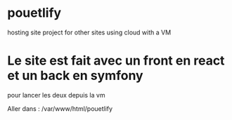 # pouetlify
hosting site project for other sites using cloud with a VM

# Le site est fait avec un front en react et un back en symfony
pour lancer les deux depuis la vm 

Aller dans : /var/www/html/pouetlify
